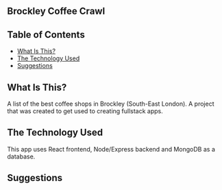 ## Brockley Coffee Crawl

## Table of Contents

- [What Is This?](#what-is-this)
- [The Technology Used](#the-technology-used)
- [Suggestions](#suggestions)

## What Is This?

A list of the best coffee shops in Brockley (South-East London). A project that was created to get
used to creating fullstack apps.

## The Technology Used

This app uses React frontend, Node/Express backend and MongoDB as a database.

## Suggestions


